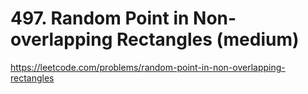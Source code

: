 # 497. Random Point in Non-overlapping Rectangles (medium)

https://leetcode.com/problems/random-point-in-non-overlapping-rectangles
